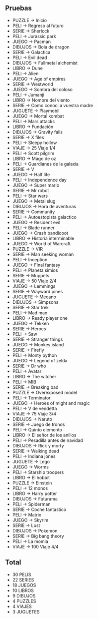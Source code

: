 ## Pruebas

* PUZZLE  -> Inicio
* PELI    -> Regreso al futuro
* SERIE   -> Sherlock
* PELI    -> Jurassic park
* JUEGO   -> Pacman
* DIBUJOS -> Bola de dragon
* SERIE   -> Galactica
* PELI    -> Evil dead
* DIBUJOS -> Fullmetal alchemist
* LIBRO   -> Dune
* PELI    -> Alien
* JUEGO   -> Age of empires
* SERIE   -> Westworld
* JUEGO   -> Sombra del coloso
* PELI    -> Jumanji
* LIBRO   -> Nombre del viento
* SERIE   -> Como conoci a vuestra madre
* JUGUETE -> Playmobil
* JUEGO   -> Mortal kombat
* PELI    -> Mars attacks
* LIBRO   -> Fundación
* DIBUJOS -> Gravity falls
* SERIE   -> X files
* PELI    -> Sleepy hollow
* VIAJE   -> 25 Viaje 1/4
* PELI    -> Scott pilgrim
* LIBRO   -> Mago de oz
* PELI    -> Guardianes de la galaxia
* SERIE   -> V
* JUEGO   -> Half life
* PELI    -> Independence day
* JUEGO   -> Super mario
* SERIE   -> Mr robot
* PELI    -> Star wars
* JUEGO   -> Metal slug
* DIBUJOS -> Hora de aventuras
* SERIE   -> Community
* PELI    -> Autoestopista galactico
* JUEGO   -> Resident evil
* PELI    -> Blade runner
* JUEGO   -> Crash bandicoot
* LIBRO   -> Historia interminable
* JUEGO   -> World of Warcraft
* PUZZLE  -> VIR
* SERIE   -> Man seeking woman
* PELI    -> Inception
* JUEGO   -> Final fantasy
* PELI    -> Planeta simios
* SERIE   -> Muppets
* VIAJE   -> 50 Viaje 2/4
* JUEGO   -> Lemmings
* SERIE   -> Wayward pines
* JUGUETE -> Mecano
* DIBUJOS -> Simpsons
* SERIE   -> Star trek
* PELI    -> Mad max
* LIBRO   -> Ready player one
* JUEGO   -> Tekken
* SERIE   -> Heroes
* PELI    -> Saw
* SERIE   -> Stranger things
* JUEGO   -> Monkey island
* SERIE   -> Firefly
* PELI    -> Monty python
* JUEGO   -> Legend of zelda
* SERIE   -> Dr who
* PELI    -> Avatar
* LIBRO   -> The witcher
* PELI    -> MIB
* SERIE   -> Breaking bad
* PUZZLE  -> Overexposed model
* PELI    -> Terminator
* JUEGO   -> Heroes of might and magic
* PELI    -> V de vendetta
* VIAJE   -> 75 Viaje 3/4
* DIBUJOS -> Naruto
* SERIE   -> Juego de tronos
* PELI    -> Quinto elemento
* LIBRO   -> El señor de los anillos
* PELI    -> Pesadilla antes de navidad
* DIBUJOS -> Rick y morty
* SERIE   -> Walking dead
* PELI    -> Indiana jones
* JUGUETE -> Lego
* JUEGO   -> Worms
* PELI    -> Starship troopers
* LIBRO   -> El hobbit
* PUZZLE  -> Einstein
* PELI    -> 12 monos
* LIBRO   -> Harry potter
* DIBUJOS -> Futurama
* PELI    -> Spiderman
* SERIE   -> Coche fantastico
* PELI    -> Matrix
* JUEGO   -> Skyrim
* SERIE   -> Lost
* DIBUJOS -> Pokemon
* SERIE   -> Big bang theory
* PELI    -> La momia
* VIAJE   -> 100 Viaje 4/4

## Total

* 30 PELIS
* 22 SERIES
* 18 JUEGOS
* 10 LIBROS
*  9 DIBUJOS
*  4 PUZZLES
*  4 VIAJES
*  3 JUGUETES
